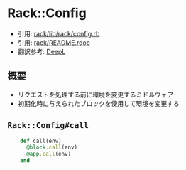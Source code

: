# Rack::Config
- 引用: [rack/lib/rack/config.rb](https://github.com/rack/rack/blob/master/lib/rack/config.rb)
- 引用: [rack/README.rdoc](https://github.com/rack/rack/blob/master/README.rdoc)
- 翻訳参考: [DeepL](https://www.deepl.com/translator)

## 概要
- リクエストを処理する前に環境を変更するミドルウェア
- 初期化時に与えられたブロックを使用して環境を変更する

## `Rack::Config#call`
```ruby
    def call(env)
      @block.call(env)
      @app.call(env)
    end
```
